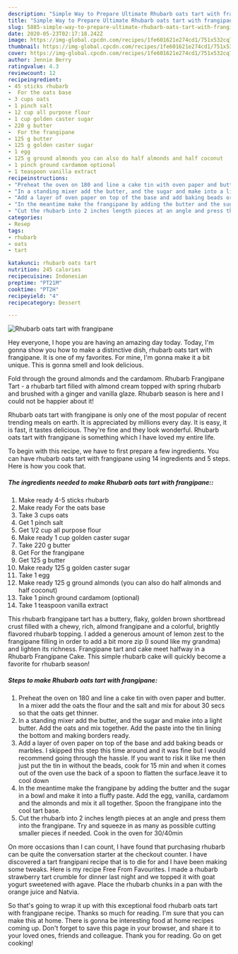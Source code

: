 ```yaml
---
description: "Simple Way to Prepare Ultimate Rhubarb oats tart with frangipane"
title: "Simple Way to Prepare Ultimate Rhubarb oats tart with frangipane"
slug: 5885-simple-way-to-prepare-ultimate-rhubarb-oats-tart-with-frangipane
date: 2020-05-23T02:17:18.242Z
image: https://img-global.cpcdn.com/recipes/1fe601621e274cd1/751x532cq70/rhubarb-oats-tart-with-frangipane-recipe-main-photo.jpg
thumbnail: https://img-global.cpcdn.com/recipes/1fe601621e274cd1/751x532cq70/rhubarb-oats-tart-with-frangipane-recipe-main-photo.jpg
cover: https://img-global.cpcdn.com/recipes/1fe601621e274cd1/751x532cq70/rhubarb-oats-tart-with-frangipane-recipe-main-photo.jpg
author: Jennie Berry
ratingvalue: 4.3
reviewcount: 12
recipeingredient:
- 45 sticks rhubarb
-  For the oats base
- 3 cups oats
- 1 pinch salt
- 12 cup all purpose flour
- 1 cup golden caster sugar
- 220 g butter
-  For the frangipane
- 125 g butter
- 125 g golden caster sugar
- 1 egg
- 125 g ground almonds you can also do half almonds and half coconut
- 1 pinch ground cardamom optional
- 1 teaspoon vanilla extract
recipeinstructions:
- "Preheat the oven on 180 and line a cake tin with oven paper and butter. In a mixer add the oats the flour and the salt and mix for about 30 secs so that the oats get thinner."
- "In a standing mixer add the butter, and the sugar and make into a light butter. Add the oats and mix together. Add the paste into the tin lining the bottom and making borders ready."
- "Add a layer of oven paper on top of the base and add baking beads or marbles. I skipped this step this time around and it was fine but I would recommend going through the hassle. If you want to risk it like me then just put the tin in without the beads, cook for 15 min and when it comes out of the oven use the back of a spoon to flatten the surface.leave it to cool down"
- "In the meantime make the frangipane by adding the butter and the sugar in a bowl and make it into a fluffy paste. Add the egg, vanilla, cardamom and the almonds and mix it all together. Spoon the frangipane into the cool tart base."
- "Cut the rhubarb into 2 inches length pieces at an angle and press them into the frangipane. Try and squeeze in as many as possible cutting smaller pieces if needed. Cook in the oven for 30/40min"
categories:
- Resep
tags:
- rhubarb
- oats
- tart

katakunci: rhubarb oats tart
nutrition: 245 calories
recipecuisine: Indonesian
preptime: "PT21M"
cooktime: "PT2H"
recipeyield: "4"
recipecategory: Dessert

---
```



![Rhubarb oats tart with frangipane](https://img-global.cpcdn.com/recipes/1fe601621e274cd1/751x532cq70/rhubarb-oats-tart-with-frangipane-recipe-main-photo.jpg)

Hey everyone, I hope you are having an amazing day today. Today, I'm gonna show you how to make a distinctive dish, rhubarb oats tart with frangipane. It is one of my favorites. For mine, I'm gonna make it a bit unique. This is gonna smell and look delicious.

Fold through the ground almonds and the cardamom. Rhubarb Frangipane Tart - a rhubarb tart filled with almond cream topped with spring rhubarb and brushed with a ginger and vanilla glaze. Rhubarb season is here and I could not be happier about it!

Rhubarb oats tart with frangipane is only one of the most popular of recent trending meals on earth. It is appreciated by millions every day. It is easy, it is fast, it tastes delicious. They're fine and they look wonderful. Rhubarb oats tart with frangipane is something which I have loved my entire life.


To begin with this recipe, we have to first prepare a few ingredients. You can have rhubarb oats tart with frangipane using 14 ingredients and 5 steps. Here is how you cook that.

##### The ingredients needed to make Rhubarb oats tart with frangipane::

1. Make ready 4-5 sticks rhubarb
1. Make ready  For the oats base
1. Take 3 cups oats
1. Get 1 pinch salt
1. Get 1/2 cup all purpose flour
1. Make ready 1 cup golden caster sugar
1. Take 220 g butter
1. Get  For the frangipane
1. Get 125 g butter
1. Make ready 125 g golden caster sugar
1. Take 1 egg
1. Make ready 125 g ground almonds (you can also do half almonds and half coconut)
1. Take 1 pinch ground cardamom (optional)
1. Take 1 teaspoon vanilla extract


This rhubarb frangipane tart has a buttery, flaky, golden brown shortbread crust filled with a chewy, rich, almond frangipane and a colorful, brightly flavored rhubarb topping. I added a generous amount of lemon zest to the frangipane filling in order to add a bit more zip (I sound like my grandma) and lighten its richness. Frangipane tart and cake meet halfway in a Rhubarb Frangipane Cake. This simple rhubarb cake will quickly become a favorite for rhubarb season! 

##### Steps to make Rhubarb oats tart with frangipane:

1. Preheat the oven on 180 and line a cake tin with oven paper and butter. In a mixer add the oats the flour and the salt and mix for about 30 secs so that the oats get thinner.
1. In a standing mixer add the butter, and the sugar and make into a light butter. Add the oats and mix together. Add the paste into the tin lining the bottom and making borders ready.
1. Add a layer of oven paper on top of the base and add baking beads or marbles. I skipped this step this time around and it was fine but I would recommend going through the hassle. If you want to risk it like me then just put the tin in without the beads, cook for 15 min and when it comes out of the oven use the back of a spoon to flatten the surface.leave it to cool down
1. In the meantime make the frangipane by adding the butter and the sugar in a bowl and make it into a fluffy paste. Add the egg, vanilla, cardamom and the almonds and mix it all together. Spoon the frangipane into the cool tart base.
1. Cut the rhubarb into 2 inches length pieces at an angle and press them into the frangipane. Try and squeeze in as many as possible cutting smaller pieces if needed. Cook in the oven for 30/40min


On more occasions than I can count, I have found that purchasing rhubarb can be quite the conversation starter at the checkout counter. I have discovered a tart frangipani recipe that is to die for and I have been making some tweaks. Here is my recipe Free From Favourites. I made a rhubarb strawberry tart crumble for dinner last night and we topped it with goat yogurt sweetened with agave. Place the rhubarb chunks in a pan with the orange juice and Natvia. 

So that's going to wrap it up with this exceptional food rhubarb oats tart with frangipane recipe. Thanks so much for reading. I'm sure that you can make this at home. There is gonna be interesting food at home recipes coming up. Don't forget to save this page in your browser, and share it to your loved ones, friends and colleague. Thank you for reading. Go on get cooking!
